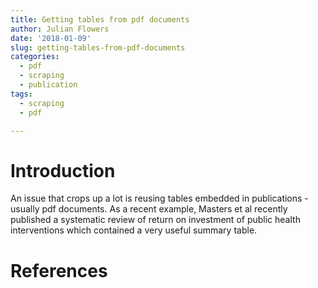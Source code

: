 ```yaml
---
title: Getting tables from pdf documents
author: Julian Flowers
date: '2018-01-09'
slug: getting-tables-from-pdf-documents
categories:
  - pdf
  - scraping
  - publication
tags:
  - scraping
  - pdf

---
```


# Introduction

An issue that crops up a lot is reusing tables embedded in publications - usually pdf documents. As a recent example, Masters et al recently published a systematic review of return on investment of public health interventions which contained a very useful summary table.


# References
